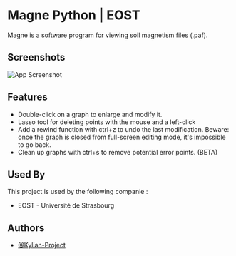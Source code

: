 
# Magne Python | EOST

Magne is a software program for viewing soil magnetism files (.paf).
## Screenshots

![App Screenshot](https://i.imgur.com/TuqBzeY.png)


## Features

- Double-click on a graph to enlarge and modify it.
- Lasso tool for deleting points with the mouse and a left-click
- Add a rewind function with ctrl+z to undo the last modification. Beware: once the graph is closed from full-screen editing mode, it's impossible to go back.
- Clean up graphs with ctrl+s to remove potential error points. (BETA)
## Used By

This project is used by the following companie :

- EOST - Université de Strasbourg
## Authors

- [@Kylian-Project](https://github.com/Kylian-Project)

